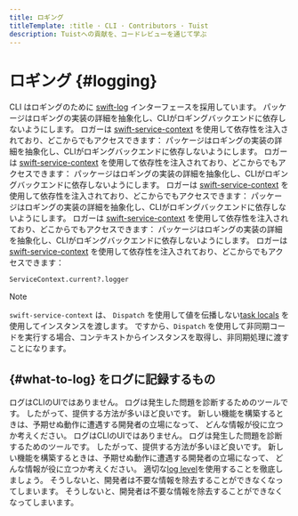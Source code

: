 ```yaml
---
title: ロギング
titleTemplate: :title · CLI · Contributors · Tuist
description: Tuistへの貢献を、コードレビューを通じて学ぶ
---
```


# ロギング {#logging}

CLI はロギングのために [swift-log](https://github.com/apple/swift-log) インターフェースを採用しています。 パッケージはロギングの実装の詳細を抽象化し、CLIがロギングバックエンドに依存しないようにします。 ロガーは [swift-service-context](https://github.com/apple/swift-service-context) を使用して依存性を注入されており、どこからでもアクセスできます： パッケージはロギングの実装の詳細を抽象化し、CLIがロギングバックエンドに依存しないようにします。 ロガーは [swift-service-context](https://github.com/apple/swift-service-context) を使用して依存性を注入されており、どこからでもアクセスできます： パッケージはロギングの実装の詳細を抽象化し、CLIがロギングバックエンドに依存しないようにします。 ロガーは [swift-service-context](https://github.com/apple/swift-service-context) を使用して依存性を注入されており、どこからでもアクセスできます： パッケージはロギングの実装の詳細を抽象化し、CLIがロギングバックエンドに依存しないようにします。 ロガーは [swift-service-context](https://github.com/apple/swift-service-context) を使用して依存性を注入されており、どこからでもアクセスできます： パッケージはロギングの実装の詳細を抽象化し、CLIがロギングバックエンドに依存しないようにします。 ロガーは [swift-service-context](https://github.com/apple/swift-service-context) を使用して依存性を注入されており、どこからでもアクセスできます：

```bash
ServiceContext.current?.logger
```

> [!NOTE]
> `swift-service-context` は、 `Dispatch` を使用して値を伝播しない[task locals](https://developer.apple.com/documentation/swift/tasklocal) を使用してインスタンスを渡します。 ですから、`Dispatch` を使用して非同期コードを実行する場合、コンテキストからインスタンスを取得し、非同期処理に渡すことになります。

## {#what-to-log} をログに記録するもの

ログはCLIのUIではありません。 ログは発生した問題を診断するためのツールです。
したがって、提供する方法が多いほど良いです。
新しい機能を構築するときは、予期せぬ動作に遭遇する開発者の立場になって、 どんな情報が役に立つか考えください。
ログはCLIのUIではありません。 ログは発生した問題を診断するためのツールです。
したがって、提供する方法が多いほど良いです。
新しい機能を構築するときは、予期せぬ動作に遭遇する開発者の立場になって、 どんな情報が役に立つか考えください。
適切な[log level](https://www.swift.org/documentation/server/guides/libraries/log-levels.html)を使用することを徹底しましょう。 そうしないと、開発者は不要な情報を除去することができなくなってしまいます。 そうしないと、開発者は不要な情報を除去することができなくなってしまいます。
